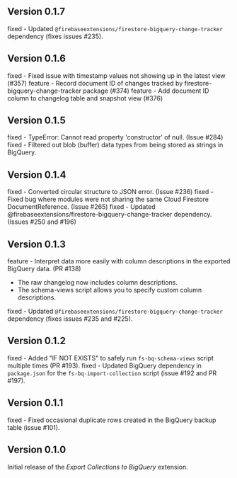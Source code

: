 ## Version 0.1.7

fixed - Updated `@firebaseextensions/firestore-bigquery-change-tracker` dependency (fixes issues #235).


## Version 0.1.6

fixed - Fixed issue with timestamp values not showing up in the latest view (#357)
feature - Record document ID of changes tracked by firestore-bigquery-change-tracker package (#374)
feature - Add document ID column to changelog table and snapshot view (#376)

## Version 0.1.5

fixed - TypeError: Cannot read property 'constructor' of null. (Issue #284)
fixed - Filtered out blob (buffer) data types from being stored as strings in BigQuery.

## Version 0.1.4

fixed - Converted circular structure to JSON error. (Issue #236)
fixed - Fixed bug where modules were not sharing the same Cloud Firestore
DocumentReference. (Issue #265)
fixed - Updated @firebaseextensions/firestore-bigquery-change-tracker dependency. (Issues #250 and #196)

## Version 0.1.3

feature - Interpret data more easily with column descriptions in the exported BigQuery data. (PR #138)

- The raw changelog now includes column descriptions.
- The schema-views script allows you to specify custom column descriptions.

fixed - Updated `@firebaseextensions/firestore-bigquery-change-tracker` dependency (fixes issues #235 and #225).

## Version 0.1.2

fixed - Added "IF NOT EXISTS" to safely run `fs-bq-schema-views` script multiple times (PR #193).
fixed - Updated BigQuery dependency in `package.json` for the `fs-bq-import-collection` script (issue #192 and PR #197).

## Version 0.1.1

fixed - Fixed occasional duplicate rows created in the BigQuery backup table (issue #101).

## Version 0.1.0

Initial release of the _Export Collections to BigQuery_ extension.
